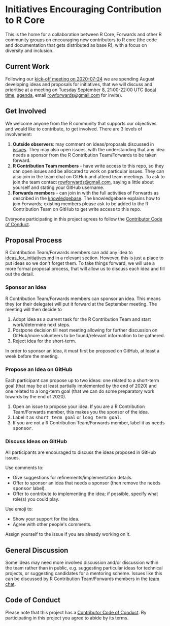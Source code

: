 # Initiatives Encouraging Contribution to R Core

This is the home for a collaboration between R Core, Forwards and other R community groups on encouraging new contributors to R core (the code and documentation that gets distributed as base R), with a focus on diversity and inclusion.

## Current Work

Following our [kick-off meeting on 2020-07-24](https://github.com/forwards/rcontribution/blob/master/team_minutes/2020-07-24.md) we are spending August developing ideas and proposals for initiatives, that we will discuss and prioritise at a meeting on Tuesday September 8, 21:00-22:00 UTC ([local time](https://arewemeetingyet.com/London/2020-09-08/22:00/On-ramps%20to%20R%20core), [agenda](https://hackmd.io/GzIGWM4ZTdmM3B3q6C24RA), email rowforwards@gmail.com for invite).

## Get Involved

We welcome anyone from the R community that supports our objectives and would like to contribute, to get involved. There are 3 levels of involvement:

1. **Outside observers**: may comment on ideas/proposals discussed in [issues](https://github.com/forwards/rcontribution/issues). They may also open issues, with the understanding that any idea needs a sponsor from the R Contribution Team/Forwards to be taken forward.
2. **R Contribution Team members** - have write access to this repo, so they can open issues and be allocated to work on particular issues. They can also join in the team chat on GitHub and attend team meetings. To ask to join the team contact rowforwards@gmail.com, saying a little about yourself and stating your GitHub username.
3. **Forwards members** - can join in with the full activities of Forwards as described in the [knowledgebase](https://github.com/forwards/knowledgebase). The knowledgebase explains how to join Forwards; existing members please ask to be added to the R Contribution Team on GitHub to get write access to this repo.

Everyone participating in this project agrees to follow the [Contributor Code of Conduct](https://github.com/forwards/rcontribution/blob/master/CONDUCT.md).

## Proposal Process

R Contribution Team/Forwards members can add any idea to [ideas_for_initiatives.md](https://github.com/forwards/rcontribution/blob/master/ideas_for_initiatives.md) in a relevant section. However, this is just a place to put ideas so we don't forget them. To take things forward, we will use a more formal proposal process, that will allow us to discuss each idea and fill out the detail.

### Sponsor an Idea

R Contribution Team/Forwards members can sponsor an idea. This means they (or their delegate) will put it forward at the September meeting. The meeting will then decide to 

1. Adopt idea as a current task for the R Contribution Team and start work/determine next steps.
2. Postpone decision till next meeting allowing for further discussion on GitHub/more volunteers to be found/relevant information to be gathered.
3. Reject idea for the short-term.

In order to sponsor an idea, it must first be proposed on GitHub, at least a week before the meeting.

### Propose an Idea on GitHub

Each participant can propose up to two ideas: one related to a short-term goal (that may be at least partially implemented by the end of 2020) and one related to a long-term goal (that we can do some preparatory work towards by the end of 2020).

1. Open an issue to propose your idea. If you are a R Contribution Team/Forwards member, this makes you the sponsor of the idea.
2. Label it as <kbd>short term goal</kbd> or <kbd>long term goal</kbd>.
3. If you are not a R Contribution Team/Forwards member, label it as <kbd>needs sponsor</kbd>.

### Discuss Ideas on GitHub

All participants are encouraged to discuss the ideas proposed in GitHub issues. 

Use comments to:
 - Give suggestions for refinements/implementation details.
 - Offer to sponsor an idea that needs a sponsor (then remove the <kbd>needs sponsor</kbd> label).
 - Offer to contribute to implementing the idea; if possible, specify what role(s) you could play.
 
Use emoji to:
 - Show your support for the idea.
 - Agree with other people's comments.
 
Assign yourself to the issue if you are already working on it.

## General Discussion

Some ideas may need more involved discussion and/or discussion within the team rather than in public, e.g. suggesting particular ideas for technical projects, or suggesting candidates for a mentoring scheme. Issues like this can be discussed by R Contribution Team/Forwards members in the [team chat](https://github.com/orgs/forwards/teams/r-core-contribution).

## Code of Conduct

Please note that this project has a [Contributor Code of Conduct](https://github.com/forwards/rcontribution/blob/master/CONDUCT.md).
By participating in this project you agree to abide by its terms.
